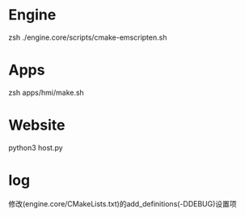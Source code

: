 # Engine

zsh ./engine.core/scripts/cmake-emscripten.sh

# Apps

zsh apps/hmi/make.sh

# Website

python3 host.py

# log
修改(engine.core/CMakeLists.txt)的add_definitions(-DDEBUG)设置项